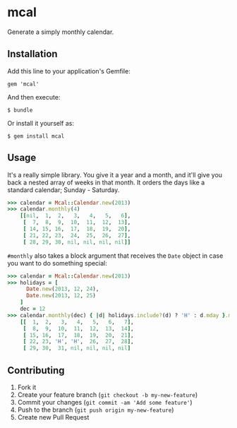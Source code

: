 # mcal

Generate a simply monthly calendar.

## Installation

Add this line to your application's Gemfile:

    gem 'mcal'

And then execute:

    $ bundle

Or install it yourself as:

    $ gem install mcal

## Usage

It's a really simple library. You give it a year and a month, and it'll give you back a nested array of weeks in that month. It orders the days like a standard calendar; Sunday - Saturday.

```ruby
>>> calendar = Mcal::Calendar.new(2013)
>>> calendar.monthly(4)
    [[nil,  1,  2,   3,   4,   5,   6],
     [  7,  8,  9,  10,  11,  12,  13],
     [ 14, 15, 16,  17,  18,  19,  20],
     [ 21, 22, 23,  24,  25,  26,  27],
     [ 28, 29, 30, nil, nil, nil, nil]]
```

`#monthly` also takes a block argument that receives the `Date` object in case you want to do something special:

```ruby
>>> calendar = Mcal::Calendar.new(2013)
>>> holidays = [
      Date.new(2013, 12, 24),
      Date.new(2013, 12, 25)
    ]
    dec = 12
>>> calendar.monthly(dec) { |d| holidays.include?(d) ? 'H' : d.mday }.must_equal [
    [[  1,  2,   3,   4,   5,   6,   7],
     [  8,  9,  10,  11,  12,  13,  14],
     [ 15, 16,  17,  18,  19,  20,  21],
     [ 22, 23, 'H', 'H',  26,  27,  28],
     [ 29, 30,  31, nil, nil, nil, nil]
```

## Contributing

1. Fork it
2. Create your feature branch (`git checkout -b my-new-feature`)
3. Commit your changes (`git commit -am 'Add some feature'`)
4. Push to the branch (`git push origin my-new-feature`)
5. Create new Pull Request
